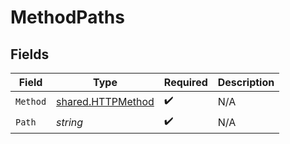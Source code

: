 # MethodPaths


## Fields

| Field                                                         | Type                                                          | Required                                                      | Description                                                   |
| ------------------------------------------------------------- | ------------------------------------------------------------- | ------------------------------------------------------------- | ------------------------------------------------------------- |
| `Method`                                                      | [shared.HTTPMethod](../../../pkg/models/shared/httpmethod.md) | :heavy_check_mark:                                            | N/A                                                           |
| `Path`                                                        | *string*                                                      | :heavy_check_mark:                                            | N/A                                                           |